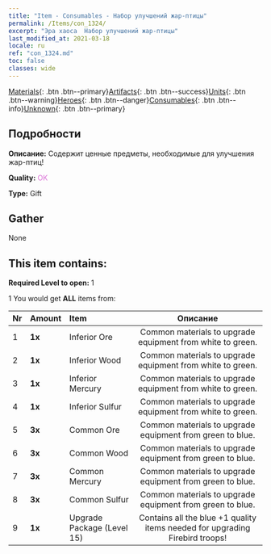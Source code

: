 ```yaml
---
title: "Item - Consumables - Набор улучшений жар-птицы"
permalink: /Items/con_1324/
excerpt: "Эра хаоса  Набор улучшений жар-птицы"
last_modified_at: 2021-03-18
locale: ru
ref: "con_1324.md"
toc: false
classes: wide
---
```

 [Materials](/ru/Items/){: .btn .btn--primary}[Artifacts](/ru/Items/Artifacts/){: .btn .btn--success}[Units](/ru/Items/Units/){: .btn .btn--warning}[Heroes](/ru/Items/Heroes/){: .btn .btn--danger}[Consumables](/ru/Items/Consumables/){: .btn .btn--info}[Unknown](/ru/Items/Unknown/){: .btn .btn--primary}

## Подробности
 **Описание:** Содержит ценные предметы, необходимые для улучшения жар-птиц!

 **Quality:** <span style="color: #DA70D6">OK</span>

 **Type:** Gift

## Gather

  None

## This item contains:

 **Required Level to open:** 1

 1 You would get **ALL** items  from:

  | Nr | Amount |     Item    | Описание |
  |:---|:-------|:------------|:-----------:|
  | 1 |  **1x** | Inferior Ore | Common materials to upgrade equipment from white to green.  | 
  | 2 |  **1x** | Inferior Wood | Common materials to upgrade equipment from white to green.  | 
  | 3 |  **1x** | Inferior Mercury | Common materials to upgrade equipment from white to green.  | 
  | 4 |  **1x** | Inferior Sulfur | Common materials to upgrade equipment from white to green.  | 
  | 5 |  **3x** | Common Ore | Common materials to upgrade equipment from green to blue.  | 
  | 6 |  **3x** | Common Wood | Common materials to upgrade equipment from green to blue.  | 
  | 7 |  **3x** | Common Mercury | Common materials to upgrade equipment from green to blue.  | 
  | 8 |  **3x** | Common Sulfur | Common materials to upgrade equipment from green to blue.  | 
  | 9 |  **1x** | Upgrade Package (Level 15) | Contains all the blue +1 quality items needed for upgrading Firebird troops!  | 
